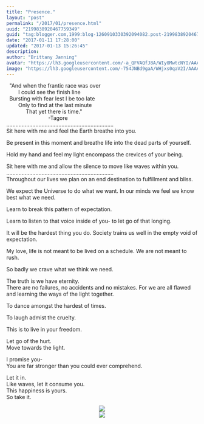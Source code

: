 ```yaml
---
title: "Presence."
layout: "post"
permalink: "/2017/01/presence.html"
uuid: "2199838920467759349"
guid: "tag:blogger.com,1999:blog-1260910330392094082.post-2199838920467759349"
date: "2017-01-11 17:28:00"
updated: "2017-01-13 15:26:45"
description:
author: "Brittany Janning"
avatar: "https://lh3.googleusercontent.com/-a_QFVAQfJ8A/WIy0MwtcNYI/AAAAAAAAAYU/MjTQjocbF6Q/s640/IMG_20170126_093835_269.jpg"
image: "https://lh3.googleusercontent.com/-754JNBd9gaA/WHjxs0qaV2I/AAAAAAAAAW8/N43lBLFvHUE/s640/IMG_20160828_111435.jpg"
---
```


<div class="css-full-post-content js-full-post-content">
<p dir="ltr">&#160; "And when the frantic race was over <br>&#160;&#160;&#160;&#160;&#160;&#160;&#160; I could see the finish line <br>&#160; Bursting with fear lest I be too late<br>&#160;&#160;&#160;&#160;&#160;&#160;&#160; Only to find at the last minute<br>&#160;&#160;&#160;&#160;&#160;&#160;&#160;&#160;&#160;&#160;&#160;&#160; That yet there is time."<br>&#160;&#160;&#160;&#160;&#160;&#160;&#160;&#160;&#160;&#160;&#160;&#160;&#160;&#160;&#160;&#160;&#160;&#160;&#160;&#160;&#160;&#160;&#160;&#160;&#160;&#160;&#160; -Tagore<br>......................................................................<br>Sit here with me and feel the Earth breathe into you.</p><p dir="ltr">Be present in this moment and breathe life into the dead parts of yourself. </p><p dir="ltr">Hold my hand and feel my light encompass the crevices of your being. </p><p dir="ltr">Sit here with me and allow the silence to move like waves within you.<br>......................................................................<br>Throughout our lives we plan on an end destination to fulfillment and bliss.</p><p dir="ltr">We expect the Universe to do what we want. In our minds we feel we know best what we need.</p><p dir="ltr">Learn to break this pattern of expectation. </p><p dir="ltr">Learn to listen to that voice inside of you- to let go of that longing.</p><p dir="ltr">It will be the hardest thing you do. Society trains us well in the empty void of expectation. </p><p dir="ltr">My love, life is not meant to be lived on a schedule. We are not meant to rush. </p><p dir="ltr">So badly we crave what we think we need.</p><p dir="ltr">The truth is we have eternity. <br>There are no failures, no accidents and no mistakes. For we are all flawed and learning the ways of the light together.</p><p dir="ltr">To dance amongst the hardest of times. </p><p dir="ltr">To laugh admist the cruelty.</p><p dir="ltr">This is to live in your freedom.</p><p dir="ltr">Let go of the hurt.<br>Move towards the light.</p><p dir="ltr">I promise you-<br>You are far stronger than you could ever comprehend.</p><p dir="ltr">Let it in. <br>Like waves, let it consume you. <br>This happiness is yours. <br>So take it.</p><div class="separator" style="clear: both; text-align: center;"> <a href="https://lh3.googleusercontent.com/-gz4BpgPMOJ4/WHZrPQAmNbI/AAAAAAAAAWs/O0_2MgaP5yk/s1600/IMG_20170105_115407_520.jpg" imageanchor="1" style="margin-left: 1em; margin-right: 1em;"> <img border="0" src="https://lh3.googleusercontent.com/-gz4BpgPMOJ4/WHZrPQAmNbI/AAAAAAAAAWs/O0_2MgaP5yk/s640/IMG_20170105_115407_520.jpg"> </a> </div><div class="separator" style="clear: both; text-align: center;"> <a href="https://lh3.googleusercontent.com/-754JNBd9gaA/WHjxs0qaV2I/AAAAAAAAAW8/N43lBLFvHUE/s1600/IMG_20160828_111435.jpg" imageanchor="1" style="margin-left: 1em; margin-right: 1em;"> <img border="0" src="https://lh3.googleusercontent.com/-754JNBd9gaA/WHjxs0qaV2I/AAAAAAAAAW8/N43lBLFvHUE/s640/IMG_20160828_111435.jpg"> </a> </div>
</div>
